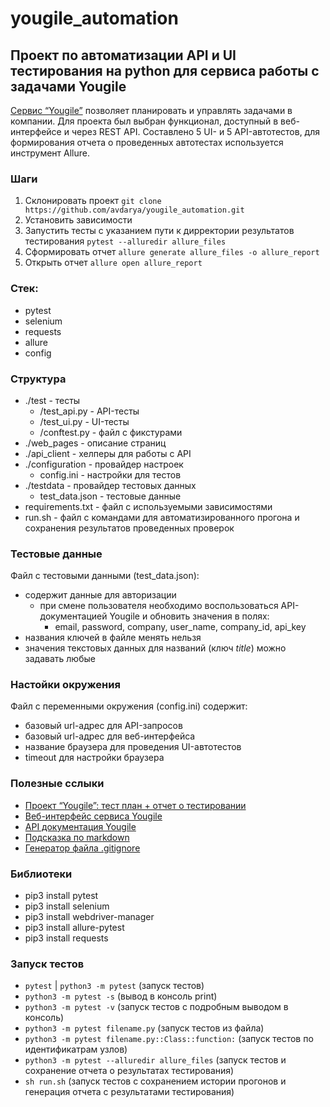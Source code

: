 # yougile_automation

## Проект по автоматизации API и UI тестирования на python для сервиса работы с задачами Yougile
[Сервис “Yougile”](https://ru.yougile.com) позволяет планировать и управлять задачами в компании.
Для проекта был выбран функционал, доступный в веб-интерфейсе и через REST API.
Составлено 5 UI- и 5 API-автотестов, для формирования отчета о проведенных автотестах используется инструмент Allure.

### Шаги
1. Склонировать проект `git clone https://github.com/avdarya/yougile_automation.git`
2. Установить зависимости
3. Запустить тесты с указанием пути к дирректории результатов тестирования `pytest --alluredir allure_files`
4. Сформировать отчет `allure generate allure_files -o allure_report`
5. Открыть отчет `allure open allure_report`

### Стек:
- pytest
- selenium
- requests
- allure
- config

### Структура
- ./test - тесты
    - /test_api.py - API-тесты
    - /test_ui.py - UI-тесты
    - /conftest.py - файл с фикстурами
- ./web_pages - описание страниц 
- ./api_client - хелперы для работы с API 
- ./configuration - провайдер настроек
    - config.ini - настройки для тестов
- ./testdata - провайдер тестовых данных
    - test_data.json - тестовые данные
- requirements.txt - файл с используемыми зависимостями
- run.sh - файл с командами для автоматизированного прогона и сохранения результатов проведенных проверок

### Тестовые данные
Файл с тестовыми данными (test_data.json):
- содержит данные для авторизации
    - при смене пользователя необходимо воспользоваться API-документацией Yougile  и обновить значения в полях:
        - email, password, company, user_name, company_id, api_key
- названия ключей в файле менять нельзя
- значения текстовых данных для названий (ключ *title*) можно задавать любые

### Настойки окружения
Файл с переменными окружения (config.ini) содержит:
- базовый url-адрес для API-запросов
- базовый url-адрес для веб-интерфейса
- название браузера для проведения UI-автотестов
- timeout для настройки браузера

### Полезные сслыки
- [Проект “Yougile”: тест план + отчет о тестировании](https://tsy-darya.notion.site/Yougile-237236f4e79246d1b1e5ca2e09d121c6?pvs=4)
- [Веб-интерфейс сервиса Yougile](https://ru.yougile.com/)
- [API документация Yougile](https://ru.yougile.com/api-v2#/)
- [Подсказка по markdown](https://www.markdownguide.org/basic-syntax/)
- [Генератор файла .gitignore](https://www.toptal.com/developers/gitignore)

### Библиотеки
- pip3 install pytest
- pip3 install selenium
- pip3 install webdriver-manager
- pip3 install allure-pytest
- pip3 install requests

### Запуск тестов
- `pytest` | `python3 -m pytest`  (запуск тестов)
- `python3 -m pytest -s` (вывод в консоль print)
- `python3 -m pytest -v` (запуск тестов с подробным выводом в консоль)
- `python3 -m pytest filename.py` (запуск тестов из файла)
- `python3 -m pytest filename.py::Class::function:` (запуск тестов по идентификатрам узлов)
- `python3 -m pytest --alluredir allure_files` (запуск тестов и сохранение отчета о результатах тестирования)
- `sh run.sh` (запуск тестов с сохранением истории прогонов и генерация отчета с результатами тестирования)